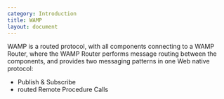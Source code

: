 ```yaml
---
category: Introduction
title: WAMP
layout: document
---
```


WAMP is a routed protocol, with all components connecting to a WAMP Router, where the WAMP Router performs message routing between the components, and provides two messaging patterns in one Web native protocol:

- Publish & Subscribe
- routed Remote Procedure Calls

